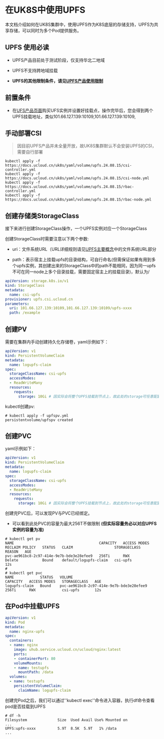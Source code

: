 # 在UK8S中使用UPFS

本文档介绍如何在UK8S集群中，使用UPFS作为K8S底层的存储支持，UPFS为共享存储，可以同时为多个Pod提供服务。

## UPFS 使用必读

* UPFS产品目前处于测试阶段，仅支持华北二地域

* UPFS不支持跨地域挂载

* **UPFS的其他限制条件，请见[UPFS产品使用限制](https://docs.ucloud.cn/upfs/upfs_manual_instruction/limit)**

## 前置条件

- 在[UFS产品页面](https://console.ucloud.cn/upfs/)购买UFS实例并设置好挂载点，操作完毕后，您会得到两个UPFS挂载地址，类似101.66.127.139:10109,101.66.127.139:10109,

## 手动部署CSI

> 因目前UPFS产品并未全量开放，故UK8S集群默认不会安装UPFS的CSI，需要自行部署

```
kubectl apply -f https://docs.ucloud.cn/uk8s/yaml/volume/upfs.24.08.15/csi-controller.yml
kubectl apply -f https://docs.ucloud.cn/uk8s/yaml/volume/upfs.24.08.15/csi-node.yml
kubectl apply -f https://docs.ucloud.cn/uk8s/yaml/volume/upfs.24.08.15/rbac-controller.yml
kubectl apply -f https://docs.ucloud.cn/uk8s/yaml/volume/upfs.24.08.15/rbac-node.yml
```

## 创建存储类StorageClass

接下来进行创建StorageClass操作，一个UPFS实例对应一个StorageClass

创建StorageClass时需要注意以下两个参数:

* uri：文件系统URL（URL详细规则请见[UPFS主要概念](https://docs.ucloud.cn/upfs/upfs_manual_instruction/concept)中的文件系统URL部分

* path：表示宿主上挂载upfs的目录结构，可自行命名(但需保证如果有用到多个upfs实例，其创建出来的StorageClass中的path不能相同，因为同一upfs不可在同一node上多个目录挂载，需要固定宿主上的挂载目录)，默认为/

```yaml
apiVersion: storage.k8s.io/v1
kind: StorageClass
metadata:
  name: csi-upfs
provisioner: upfs.csi.ucloud.cn
parameters:
  uri: 101.66.127.139:10109,101.66.127.139:10109/upfs-xxxx
  path: /example

```

## 创建PV

需要在集群内手动创建持久化存储卷，yaml示例如下：

```yaml
apiVersion: v1
kind: PersistentVolumeClaim
metadata:
  name: logupfs-claim
spec:
  storageClassName: csi-upfs
  accessModes:
  - ReadWriteMany
  resources:
    requests:
      storage: 10Gi # 因实际会将整个UPFS挂载到节点上，故此处的storage可任意配置并不会生效
```

kubectl创建pv:

```
# kubectl apply -f upfspv.yml 
persistentvolume/upfspv created
```

## 创建PVC

yaml示例如下：

```yaml
apiVersion: v1
kind: PersistentVolumeClaim
metadata:
  name: logupfs-claim
spec:
  storageClassName: csi-upfs
  accessModes:
  - ReadWriteMany
  resources:
    requests:
      storage: 10Gi # 因实际会将整个UPFS挂载到节点上，故此处的storage可任意配置并不做限制
```

创建完PVC后，可以发现PV与PVC已经绑定。
* 可以看到此处PVC的容量为最大256T不做限制 **(但实际容量务必以对应UPFS实例的容量为准)**

```
# kubectl get pv
NAME                                       CAPACITY   ACCESS MODES   RECLAIM POLICY   STATUS   CLAIM                   STORAGECLASS   REASON   AGE
pvc-ae961bc8-2c97-414e-9e7b-bde3e28efee9   256Ti      RWX            Delete           Bound    default/logupfs-claim   csi-upfs                12s
# 
# kubectl get pvc
NAME            STATUS   VOLUME                                     CAPACITY   ACCESS MODES   STORAGECLASS   AGE
logupfs-claim   Bound    pvc-ae961bc8-2c97-414e-9e7b-bde3e28efee9   256Ti      RWX            csi-upfs       12s
```

## 在Pod中挂载UPFS

```yaml
apiVersion: v1
kind: Pod
metadata:
  name: nginx-upfs
spec:
  containers:
  - name: nginx
    image: uhub.service.ucloud.cn/ucloud/nginx:latest 
    ports:
    - containerPort: 80
    volumeMounts:
    - name: testupfs
      mountPath: /data
  volumes:
  - name: testupfs
    persistentVolumeClaim:
      claimName: logupfs-claim
```

创建完Pod之后，我们可以通过''kubectl exec''命令进入容器，执行df命令查看pod是否挂载到UPFS

```
# df -h
Filesystem              Size  Used Avail Use% Mounted on
...
UPFS:upfs-xxxx          5.9T  8.5K  5.9T   1% /data
...
```
